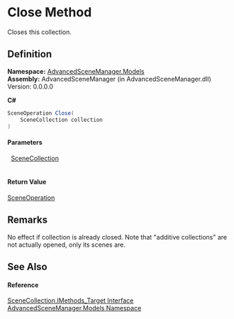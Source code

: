 # Close Method


Closes this collection.



## Definition
**Namespace:** <a href="N_AdvancedSceneManager_Models">AdvancedSceneManager.Models</a>  
**Assembly:** AdvancedSceneManager (in AdvancedSceneManager.dll) Version: 0.0.0.0

**C#**
``` C#
SceneOperation Close(
	SceneCollection collection
)
```



#### Parameters
<dl><dt>  <a href="T_AdvancedSceneManager_Models_SceneCollection">SceneCollection</a></dt><dd> </dd></dl>

#### Return Value
<a href="T_AdvancedSceneManager_Core_SceneOperation">SceneOperation</a>

## Remarks
No effect if collection is already closed. Note that "additive collections" are not actually opened, only its scenes are.

## See Also


#### Reference
<a href="T_AdvancedSceneManager_Models_SceneCollection_IMethods_Target">SceneCollection.IMethods_Target Interface</a>  
<a href="N_AdvancedSceneManager_Models">AdvancedSceneManager.Models Namespace</a>  
